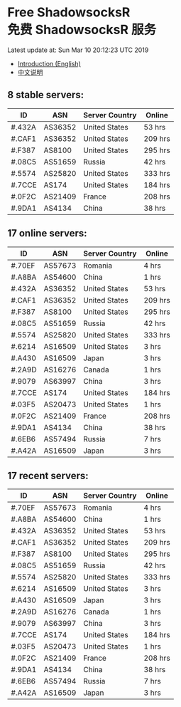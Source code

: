 # Free ShadowsocksR<br>免费 ShadowsocksR 服务

Latest update at: Sun Mar 10 20:12:23 UTC 2019

- [Introduction (English)](https://vision-network.readthedocs.io/en/latest/services/autossr.html)
- [中文说明](https://vision-network.readthedocs.io/zh_CN/latest/services/autossr.html)


## 8 stable servers:

| ID | ASN | Server Country | Online |
| ------ | ------ | ------ | ------ |
| #.432A | AS36352 | United States | 53 hrs |
| #.CAF1 | AS36352 | United States | 209 hrs |
| #.F387 | AS8100 | United States | 295 hrs |
| #.08C5 | AS51659 | Russia | 42 hrs |
| #.5574 | AS25820 | United States | 333 hrs |
| #.7CCE | AS174 | United States | 184 hrs |
| #.0F2C | AS21409 | France | 208 hrs |
| #.9DA1 | AS4134 | China | 38 hrs |

## 17 online servers:

| ID | ASN | Server Country | Online |
| ------ | ------ | ------ | ------ |
| #.70EF | AS57673 | Romania | 4 hrs |
| #.A8BA | AS54600 | China | 1 hrs |
| #.432A | AS36352 | United States | 53 hrs |
| #.CAF1 | AS36352 | United States | 209 hrs |
| #.F387 | AS8100 | United States | 295 hrs |
| #.08C5 | AS51659 | Russia | 42 hrs |
| #.5574 | AS25820 | United States | 333 hrs |
| #.6214 | AS16509 | United States | 3 hrs |
| #.A430 | AS16509 | Japan | 3 hrs |
| #.2A9D | AS16276 | Canada | 1 hrs |
| #.9079 | AS63997 | China | 3 hrs |
| #.7CCE | AS174 | United States | 184 hrs |
| #.03F5 | AS20473 | United States | 1 hrs |
| #.0F2C | AS21409 | France | 208 hrs |
| #.9DA1 | AS4134 | China | 38 hrs |
| #.6EB6 | AS57494 | Russia | 7 hrs |
| #.A42A | AS16509 | Japan | 3 hrs |

## 17 recent servers:

| ID | ASN | Server Country | Online |
| ------ | ------ | ------ | ------ |
| #.70EF | AS57673 | Romania | 4 hrs |
| #.A8BA | AS54600 | China | 1 hrs |
| #.432A | AS36352 | United States | 53 hrs |
| #.CAF1 | AS36352 | United States | 209 hrs |
| #.F387 | AS8100 | United States | 295 hrs |
| #.08C5 | AS51659 | Russia | 42 hrs |
| #.5574 | AS25820 | United States | 333 hrs |
| #.6214 | AS16509 | United States | 3 hrs |
| #.A430 | AS16509 | Japan | 3 hrs |
| #.2A9D | AS16276 | Canada | 1 hrs |
| #.9079 | AS63997 | China | 3 hrs |
| #.7CCE | AS174 | United States | 184 hrs |
| #.03F5 | AS20473 | United States | 1 hrs |
| #.0F2C | AS21409 | France | 208 hrs |
| #.9DA1 | AS4134 | China | 38 hrs |
| #.6EB6 | AS57494 | Russia | 7 hrs |
| #.A42A | AS16509 | Japan | 3 hrs |


